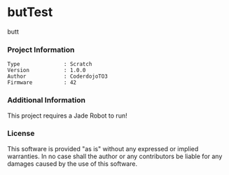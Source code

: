 butTest
================

butt

### Project Information
```
Type              : Scratch
Version           : 1.0.0
Author            : CoderdojoTO3
Firmware          : 42
```

### Additional Information
This project requires a Jade Robot to run!

### License
This software is provided "as is" without any expressed or implied warranties.  In no case shall the author or any contributors be liable for any damages caused by the use of this software.

